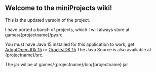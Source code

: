 ## Welcome to the miniProjects wiki!

This is the updated versoin of the project.


I have ported a bunch of projects, which I will always store at games/{projectname}/pysrc

You must have Java 15 installed for this application to work, get [AdoptOpenJDk 15](https://github.com/AdoptOpenJDK/openjdk15-binaries/releases/download/jdk-15.0.2%2B7/OpenJDK15U-jdk_x64_windows_hotspot_15.0.2_7.msi)
or [OracleJDK 15](https://www.oracle.com/uk/java/technologies/javase-jdk15-downloads.html)
The Java Source is also availiable at {projectname}/src.

The jar wil be at games/{projectname}/bin/{projectname}.jar
